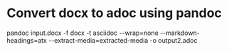 # Convert docx to adoc using pandoc

pandoc input.docx -f docx -t asciidoc --wrap=none --markdown-headings=atx --extract-media=extracted-media  -o output2.adoc